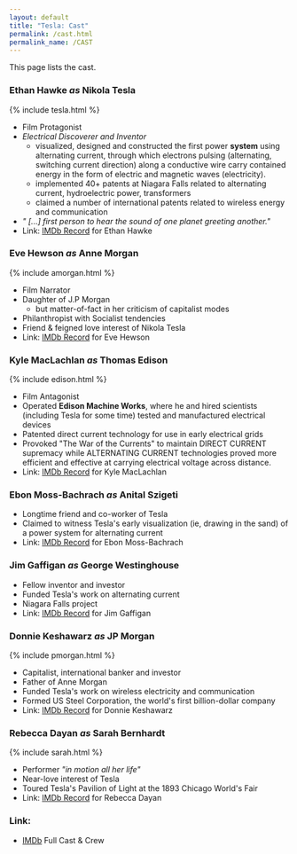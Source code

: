 ```yaml
---
layout: default
title: "Tesla: Cast"
permalink: /cast.html
permalink_name: /CAST
---
```


This page lists the cast.

### Ethan Hawke *as* Nikola Tesla

{% include tesla.html %}

- Film Protagonist
- *Electrical Discoverer and Inventor*
	- visualized, designed and constructed the first power **system** using alternating current, through which electrons pulsing (alternating, switching current direction) along a conductive wire carry contained energy in the form of electric and magnetic waves (electricity).
	- implemented 40+ patents at Niagara Falls related to alternating current, hydroelectric power, transformers
	- claimed a number of international patents related to wireless energy and communication
- *" [...] first person to hear the sound of one planet greeting another."*
- Link: [IMDb Record](https://www.imdb.com/name/nm0000160/) for Ethan Hawke

### Eve Hewson *as* Anne Morgan

{% include amorgan.html %}

- Film Narrator
- Daughter of J.P Morgan
	- but matter-of-fact in her criticism of capitalist modes
- Philanthropist with Socialist tendencies
- Friend & feigned love interest of Nikola Tesla
- Link: [IMDb Record](https://www.imdb.com/name/nm2016723/) for Eve Hewson

### Kyle MacLachlan *as* Thomas Edison

{% include edison.html %}

- Film Antagonist
- Operated **Edison Machine Works**, where he and hired scientists (including Tesla for some time) tested and manufactured electrical devices
- Patented direct current technology for use in early electrical grids
- Provoked "The War of the Currents" to maintain DIRECT CURRENT supremacy while ALTERNATING CURRENT technologies proved more efficient and effective at carrying electrical voltage across distance.
- Link: [IMDb Record](https://www.imdb.com/name/nm0001492/) for Kyle MacLachlan

### Ebon Moss-Bachrach *as* Anital Szigeti

- Longtime friend and co-worker of Tesla
- Claimed to witness Tesla's early visualization (ie, drawing in the sand) of a power system for alternating current 
- Link: [IMDb Record]() for Ebon Moss-Bachrach

### Jim Gaffigan *as* George Westinghouse

- Fellow inventor and investor
- Funded Tesla's work on alternating current
- Niagara Falls project
- Link: [IMDb Record]() for Jim Gaffigan

### Donnie Keshawarz *as* JP Morgan

{% include pmorgan.html %}

- Capitalist, international banker and investor
- Father of Anne Morgan
- Funded Tesla's work on wireless electricity and communication
- Formed US Steel Corporation, the world's first billion-dollar company
- Link: [IMDb Record](https://www.imdb.com/name/nm1334507/) for Donnie Keshawarz

### Rebecca Dayan *as* Sarah Bernhardt

{% include sarah.html %}

- Performer *"in motion all her life"*
- Near-love interest of Tesla
- Toured Tesla's Pavilion of Light at the 1893 Chicago World's Fair
- Link: [IMDb Record](https://www.imdb.com/name/nm3266168/) for Rebecca Dayan

### Link: 
- [IMDb](https://www.imdb.com/title/tt5259822/fullcredits/) Full Cast & Crew

